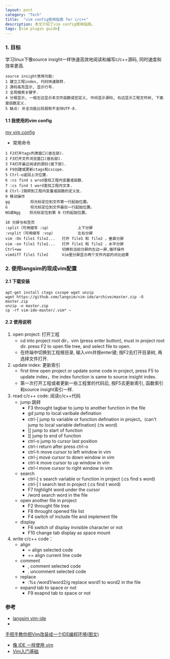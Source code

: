 ```yaml
---
layout: post
category: "Tech"
title:  "vim config使用指南 for c/c++"
description: 本文介绍了vim config使用指南。
tags: [vim plugin guide]
---
```


### 1. 目标  ###
  学习linux下像source insight一样快速高效地阅读和编写c/c++源码, 同时速度和效率更高.

~~~
source insight常用功能:
1 建立工程index, 代码快速跳转.
2 源码高亮显示, 显示行号.
3 全局搜索关键字.
4 分框显示, 一般左边显示本文件函数或宏定义, 中间显示源码, 右边显示工程文件树, 下面是函数定义.
5 缺点: 补全功能比较弱和不支持UTF-8.
~~~

#### 1.1 我使用的vim config  ####
<a href="https://github.com/richardhmm/HMMCodeRepository/tree/master/vimConfig">my vim config </a>

* 常用命令

~~~
1 F2打开tags列表窗口(居左部).
2 F3打开文件浏览窗口(居右部).
3 F4打开最近阅读的源码(居下部).
4 F9创建或更新ctags和cscope.
5 Ctrl-o返回上次位置.
6 :cs find s wrod查找工程内变量或函数.
7 :cs find t word查找工程内文本.
8 Ctrl-]跳转到工程内变量或函数的定义处.
9 移动操作
gg         将光标定位到文件第一行起始位置。
G          将光标定位到文件最后一行起始位置。
NG或Ngg    将光标定位到第 N 行的起始位置。

10 分屏与标签页
:split（可用缩写 :sp）            上下分屏
:vsplit（可用缩写 :vsp）          左右分屏
vim -On file1 file2...   打开 file1 和 file2 ，垂直分屏
vim -on file1 file2...   打开 file1 和 file2 ，水平分屏
Ctrl+ww                  切换到当前分屏的左边一屏,循环操作
vimdiff file1 file2      Vim里分屏显示两个文件内容的对比结果
~~~

### 2. 使用langsim的现成vim配置 ###

#### 2.1 下载安装 ####

~~~
apt-get install ctags cscope wget unzip 
wget https://github.com/langsim/vim-ide/archive/master.zip -O master.zip
unzip -o master.zip
cp -rf vim-ide-master/.vim* ~
~~~

#### 2.2 使用说明 ####

1. open project: 打开工程
    * cd into project root dir，vim (press enter button), must in project root dir. press F2 to open file tree, and select file to open.
    * 在终端中切换到工程根目录, 输入vim并按enter键; 按F2去打开目录树, 再选择文件打开.
2. update index: 更新索引
    * first time open project or update some code in project, press F5 to update index，the index function is same to source insight index.
    * 第一次打开工程或者更新一些工程里的代码后, 按F5去更新索引, 函数索引和source insight索引一样.
3. read c/c++ code: 阅读c/c++代码
    * jump 跳转
        * F3         throught tagbar to jump to another function in the file
        * gd         jump to local varibale defination
        * ctrl-]     jump to variable or function defination in project。(can't jump to local variable defination) (:ts word)
        * [[         jump to start of function
        * ][         jump to end of function
        * ctrl-o     jump to cursor last position
        * ctrl-i     return after press ctrl-o
        * ctrl-h     move cursor to left window in vim
        * ctrl-j     move cursor to down window in vim
        * ctrl-k     move cursor to up window in vim
        * ctrl-l     move cursor to right window in vim
    * search
        * ctrl-[ s   search variable or function in project (:cs find s word)
        * ctrl-[ t   search text in project (:cs find t word)
        * F7         highlight word under the cursor 
        * /word      search word in the file
    * open another file in project
        * F2         throught file tree
        * F8         throught opened file list
        * F4         switch of include file and implement file
    * display
        * F6         switch of display invisible character or not 
        * F10        change tab display as space mount
4. write c/c++ code：
    * align
        * =          align selected code
        * ==         align current line code
    * comment
        * ,          comment selected code
        * .          uncomment selected code
    * replace
        * :%s /word1/word2/g  replace word1 to word2 in the file
    * expand tab to space or not
        * F9         exapnd tab to space or not

### 参考  ###
* <a href="https://github.com/langsim/vim-ide">langsim vim-ide </a>
* <a href="http://blog.csdn.net/wooin/article/details/1858917">
手把手教你把Vim改装成一个IDE编程环境(图文)  </a>
* <a href="https://github.com/yangyangwithgnu/use_vim_as_ide">像 IDE 一样使用 vim </a>
* <a href="http://www.jianshu.com/p/bcbe916f97e1">Vim入门基础 </a>


